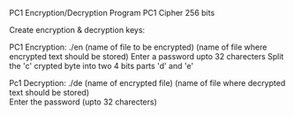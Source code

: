 PC1 Encryption/Decryption Program
PC1 Cipher 256 bits


  Create encryption & decryption keys:


  PC1 Encryption:
	./en (name of file to be encrypted) (name of file where encrypted text should be stored)
	Enter a password upto 32 charecters 
	Split the 'c' crypted byte into two 4 bits parts 'd' and 'e' 
  
  Pc1 Decryption:
	./de (name of encrypted file) (name of file where decrypted text should be stored)  
	Enter the password (upto 32 charecters) 

